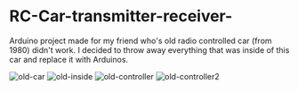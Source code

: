 # RC-Car-transmitter-receiver-
Arduino project made for my friend who's old radio controlled car (from 1980) didn't work. I decided to throw away everything that was inside of this car and replace it with Arduinos.

![old-car](https://user-images.githubusercontent.com/28922780/49915580-9f8a7180-fe96-11e8-8f8a-1149ddaed1a6.PNG)
![old-inside](https://user-images.githubusercontent.com/28922780/49915633-d5c7f100-fe96-11e8-8e64-7aed0ea5bc4d.PNG)
![old-controller](https://user-images.githubusercontent.com/28922780/49915631-d5c7f100-fe96-11e8-9632-dab284376321.PNG)
![old-controller2](https://user-images.githubusercontent.com/28922780/49915632-d5c7f100-fe96-11e8-9391-ff9153f2bb37.PNG)
